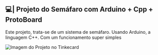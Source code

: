 ## 💻| Projeto do Semáfaro com Arduino + Cpp + ProtoBoard

  Este projeto, trata-se de um sistema de semáfaro. Usando Arduino, a linguagem C++. Com um funcionamento super simples

![Imagem do Projeto no Tinkecard](https://github.com/user-attachments/assets/49206bc0-7cde-4ada-b7f5-ab6e50eed3be)
